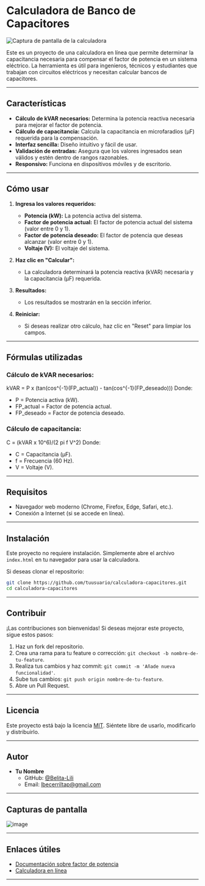 # Calculadora de Banco de Capacitores

![Captura de pantalla de la calculadora](screenshot.png) <!-- Si tienes una captura de pantalla, inclúyela aquí -->

Este es un proyecto de una calculadora en línea que permite determinar la capacitancia necesaria para compensar el factor de potencia en un sistema eléctrico. La herramienta es útil para ingenieros, técnicos y estudiantes que trabajan con circuitos eléctricos y necesitan calcular bancos de capacitores.

---

## Características

- **Cálculo de kVAR necesarios:** Determina la potencia reactiva necesaria para mejorar el factor de potencia.
- **Cálculo de capacitancia:** Calcula la capacitancia en microfaradios (µF) requerida para la compensación.
- **Interfaz sencilla:** Diseño intuitivo y fácil de usar.
- **Validación de entradas:** Asegura que los valores ingresados sean válidos y estén dentro de rangos razonables.
- **Responsivo:** Funciona en dispositivos móviles y de escritorio.

---

## Cómo usar

1. **Ingresa los valores requeridos:**
   - **Potencia (kW):** La potencia activa del sistema.
   - **Factor de potencia actual:** El factor de potencia actual del sistema (valor entre 0 y 1).
   - **Factor de potencia deseado:** El factor de potencia que deseas alcanzar (valor entre 0 y 1).
   - **Voltaje (V):** El voltaje del sistema.

2. **Haz clic en "Calcular":**
   - La calculadora determinará la potencia reactiva (kVAR) necesaria y la capacitancia (µF) requerida.

3. **Resultados:**
   - Los resultados se mostrarán en la sección inferior.

4. **Reiniciar:**
   - Si deseas realizar otro cálculo, haz clic en "Reset" para limpiar los campos.

---

## Fórmulas utilizadas

### Cálculo de kVAR necesarios:
kVAR = P x (tan(cos^{-1}(FP_actual)) - tan(cos^{-1}(FP_deseado)))
Donde:
- P  = Potencia activa (kW).
- FP_actual = Factor de potencia actual.
- FP_deseado = Factor de potencia deseado.

### Cálculo de capacitancia:
C = (kVAR x 10^6)/(2 pi f V^2)
Donde:
- C = Capacitancia (µF).
- f = Frecuencia (60 Hz).
- V = Voltaje (V).

---

## Requisitos

- Navegador web moderno (Chrome, Firefox, Edge, Safari, etc.).
- Conexión a Internet (si se accede en línea).

---

## Instalación

Este proyecto no requiere instalación. Simplemente abre el archivo `index.html` en tu navegador para usar la calculadora.

Si deseas clonar el repositorio:

```bash
git clone https://github.com/tuusuario/calculadora-capacitores.git
cd calculadora-capacitores
```

---

## Contribuir

¡Las contribuciones son bienvenidas! Si deseas mejorar este proyecto, sigue estos pasos:

1. Haz un fork del repositorio.
2. Crea una rama para tu feature o corrección: `git checkout -b nombre-de-tu-feature`.
3. Realiza tus cambios y haz commit: `git commit -m 'Añade nueva funcionalidad'`.
4. Sube tus cambios: `git push origin nombre-de-tu-feature`.
5. Abre un Pull Request.

---

## Licencia

Este proyecto está bajo la licencia [MIT](LICENSE). Siéntete libre de usarlo, modificarlo y distribuirlo.

---

## Autor

- **Tu Nombre**  
  - GitHub: [@Belita-Lili](https://github.com/Belita-Lili)  
  - Email: lbecerriltap@gmail.com  

---

## Capturas de pantalla

![image](https://github.com/user-attachments/assets/1de743e7-7994-42a2-aab0-575ca2cfe64c)


---

## Enlaces útiles

- [Documentación sobre factor de potencia](https://es.wikipedia.org/wiki/Factor_de_potencia)
- [Calculadora en línea](https://tusitio.com) <!-- Si tienes un sitio web, inclúyelo aquí -->

---
